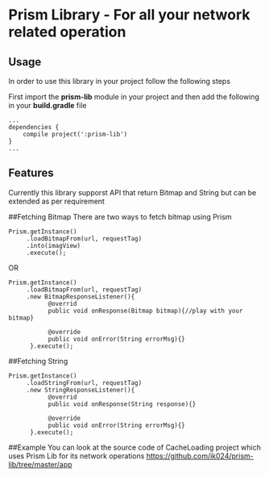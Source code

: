 # Prism Library - For all your network related operation

## Usage
In order to use this library in your project follow the following steps

First import the **prism-lib** module in your project and then add the following in your
 **build.gradle** file

```
...
dependencies {
    compile project(':prism-lib')
}
...
```

## Features
Currently this library supporst API that return Bitmap and String but can be extended as per requirement

##Fetching Bitmap
There are two ways to fetch bitmap using Prism

```
Prism.getInstance()
     .loadBitmapFrom(url, requestTag)
     .into(imagView)
     .execute();
```
OR
```
Prism.getInstance()
     .loadBitmapFrom(url, requestTag)
     .new BitmapResponseListener(){
           @overrid
           public void onResponse(Bitmap bitmap){//play with your bitmap}
           
           @override
           public void onError(String errorMsg){}
      }.execute();
```

##Fetching String
```
Prism.getInstance()
     .loadStringFrom(url, requestTag)
     .new StringResponseListener(){
           @overrid
           public void onResponse(String response){}
           
           @override
           public void onError(String errorMsg){}
      }.execute();
```
##Example
You can look at the source code of CacheLoading project which uses Prism Lib for its network operations
https://github.com/ik024/prism-lib/tree/master/app

